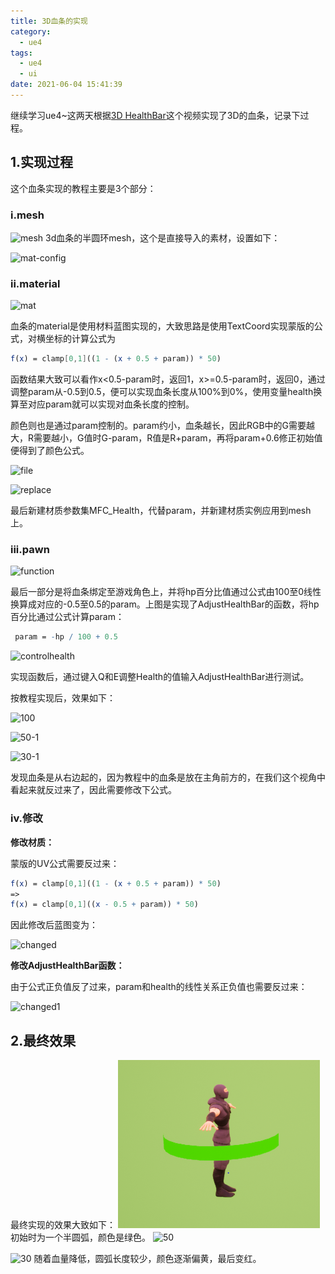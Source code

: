 ```yaml
---
title: 3D血条的实现
category:
  - ue4
tags:
  - ue4
  - ui
date: 2021-06-04 15:41:39
---
```


继续学习ue4~这两天根据[3D HealthBar](https://www.youtube.com/watch?v=F9pWJZZxyk0)这个视频实现了3D的血条，记录下过程。

<!-- more -->

## 1.实现过程
这个血条实现的教程主要是3个部分：

### i.mesh
![mesh](mesh.PNG)
3d血条的半圆环mesh，这个是直接导入的素材，设置如下：

![mat-config](mat-config.PNG)

### ii.material

![mat](mat.PNG)

血条的material是使用材料蓝图实现的，大致思路是使用TextCoord实现蒙版的公式，对横坐标的计算公式为

```mathematica
f(x) = clamp[0,1]((1 - (x + 0.5 + param)) * 50)
```

函数结果大致可以看作x<0.5-param时，返回1，x>=0.5-param时，返回0，通过调整param从-0.5到0.5，便可以实现血条长度从100%到0%，使用变量health换算至对应param就可以实现对血条长度的控制。

颜色则也是通过param控制的。param约小，血条越长，因此RGB中的G需要越大，R需要越小，G值时G-param，R值是R+param，再将param+0.6修正初始值便得到了颜色公式。

![file](file.PNG)

![replace](replace.PNG)

最后新建材质参数集MFC_Health，代替param，并新建材质实例应用到mesh上。

### iii.pawn

![function](function.PNG)

最后一部分是将血条绑定至游戏角色上，并将hp百分比值通过公式由100至0线性换算成对应的-0.5至0.5的param。上图是实现了AdjustHealthBar的函数，将hp百分比通过公式计算param：

```mathematica
 param = -hp / 100 + 0.5
```

![controlhealth](controlhealth.PNG)

实现函数后，通过键入Q和E调整Health的值输入AdjustHealthBar进行测试。

按教程实现后，效果如下：

![100](100.PNG)

![50-1](50-1.PNG)

![30-1](30-1.PNG)

发现血条是从右边起的，因为教程中的血条是放在主角前方的，在我们这个视角中看起来就反过来了，因此需要修改下公式。

### iv.修改
**修改材质：**

蒙版的UV公式需要反过来：

```mathematica
f(x) = clamp[0,1]((1 - (x + 0.5 + param)) * 50)
=>
f(x) = clamp[0,1]((x - 0.5 + param)) * 50)
```

因此修改后蓝图变为：

![changed](changed.PNG)

**修改AdjustHealthBar函数：**

由于公式正负值反了过来，param和health的线性关系正负值也需要反过来：

![changed1](changed1.PNG)

## 2.最终效果

最终实现的效果大致如下：
![100](3D血条的实现/100.PNG)
初始时为一个半圆弧，颜色是绿色。
![50](50.PNG)

![30](30.PNG)
随着血量降低，圆弧长度较少，颜色逐渐偏黄，最后变红。

